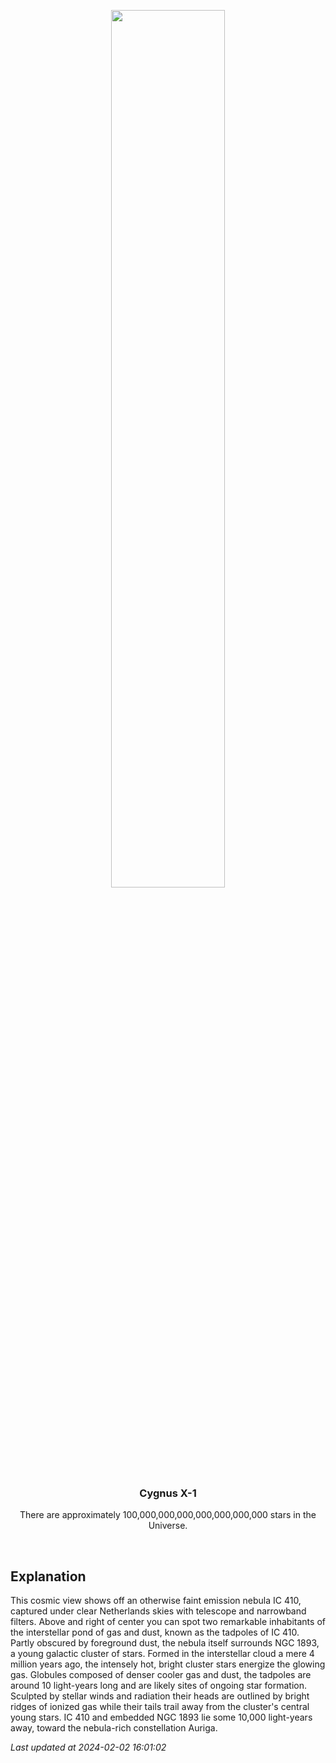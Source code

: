 <p align='center'>
    <img src='https://apod.nasa.gov/apod/image/2402/Tadpoles1024original.png' width='60%' />
    <h3 align="center">Cygnus X-1</h3>
    <p align="center">There are approximately 100,000,000,000,000,000,000,000 stars in the Universe.</p>
</p>
<br/>

Explanation
--
This cosmic view shows off an otherwise faint emission nebula IC 410, captured under clear Netherlands skies with telescope and narrowband filters. Above and right of center you can spot two remarkable inhabitants of the interstellar pond of gas and dust, known as the tadpoles of IC 410. Partly obscured by foreground dust, the nebula itself surrounds NGC 1893, a young galactic cluster of stars. Formed in the interstellar cloud a mere 4 million years ago, the intensely hot, bright cluster stars energize the glowing gas. Globules composed of denser cooler gas and dust, the tadpoles are around 10 light-years long and are likely sites of ongoing star formation. Sculpted by stellar winds and radiation their heads are outlined by bright ridges of ionized gas while their tails trail away from the cluster's central young stars. IC 410 and embedded NGC 1893 lie some 10,000 light-years away, toward the nebula-rich constellation Auriga.


*Last updated at 2024-02-02 16:01:02*
